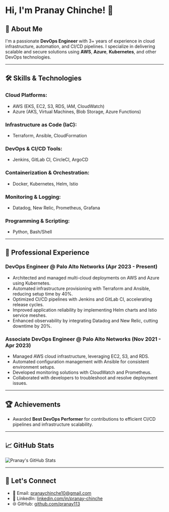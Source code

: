 # Hi, I'm Pranay Chinche! 👋

## 🚀 About Me
I'm a passionate **DevOps Engineer** with 3+ years of experience in cloud infrastructure, automation, and CI/CD pipelines. I specialize in delivering scalable and secure solutions using **AWS**, **Azure**, **Kubernetes**, and other DevOps technologies.

---

## 🛠️ Skills & Technologies

### **Cloud Platforms:**  
- AWS (EKS, EC2, S3, RDS, IAM, CloudWatch)  
- Azure (AKS, Virtual Machines, Blob Storage, Azure Functions)  

### **Infrastructure as Code (IaC):**  
- Terraform, Ansible, CloudFormation

### **DevOps & CI/CD Tools:**  
- Jenkins, GitLab CI, CircleCI, ArgoCD

### **Containerization & Orchestration:**  
- Docker, Kubernetes, Helm, Istio

### **Monitoring & Logging:**  
- Datadog, New Relic, Prometheus, Grafana

### **Programming & Scripting:**  
- Python, Bash/Shell

---

## 🌟 Professional Experience

### **DevOps Engineer @ Palo Alto Networks (Apr 2023 - Present)**
- Architected and managed multi-cloud deployments on AWS and Azure using Kubernetes.
- Automated infrastructure provisioning with Terraform and Ansible, reducing setup time by 40%.
- Optimized CI/CD pipelines with Jenkins and GitLab CI, accelerating release cycles.
- Improved application reliability by implementing Helm charts and Istio service meshes.
- Enhanced observability by integrating Datadog and New Relic, cutting downtime by 20%.

### **Associate DevOps Engineer @ Palo Alto Networks (Nov 2021 - Apr 2023)**
- Managed AWS cloud infrastructure, leveraging EC2, S3, and RDS.
- Automated configuration management with Ansible for consistent environment setups.
- Developed monitoring solutions with CloudWatch and Prometheus.
- Collaborated with developers to troubleshoot and resolve deployment issues.

---

## 🏆 Achievements
- Awarded **Best DevOps Performer** for contributions to efficient CI/CD pipelines and infrastructure scalability.

---

## 📈 GitHub Stats
![Pranay's GitHub Stats](https://github-readme-stats.vercel.app/api?username=pranay113&show_icons=true&theme=radical)

---

## 💬 Let's Connect
- 📧 Email: [pranaychinche10@gmail.com](mailto:pranaychinche10@gmail.com)  
- 💼 LinkedIn: [linkedin.com/in/pranay-chinche](https://linkedin.com/in/pranay-chinche)  
- 🌐 GitHub: [github.com/pranay113](https://github.com/pranay113)

